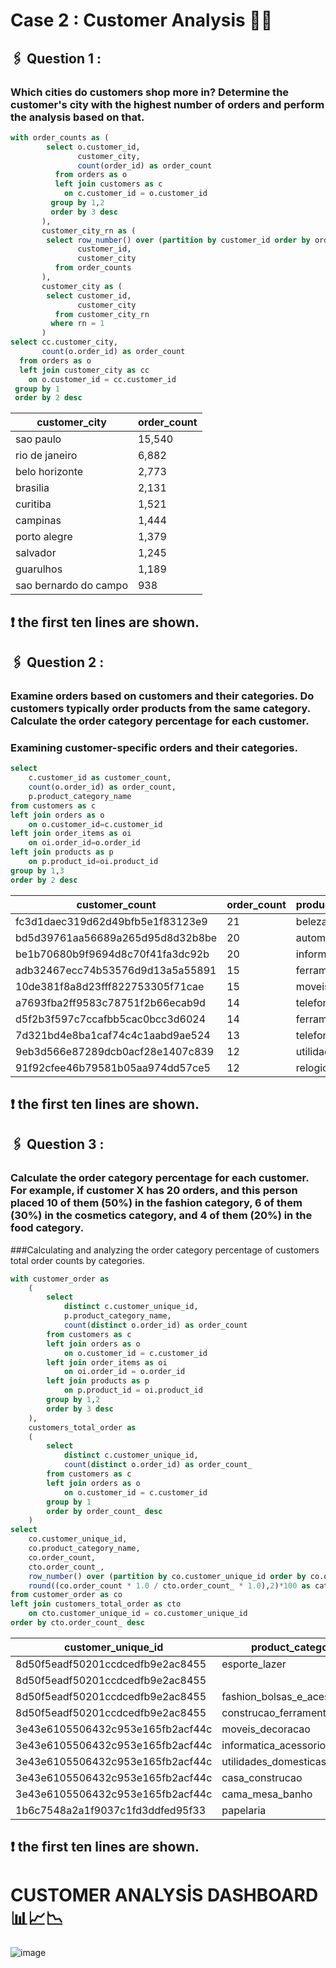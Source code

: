 # Case 2 : Customer Analysis 🎯👤
## 🖇️ Question 1 :
### Which cities do customers shop more in? Determine the customer's city with the highest number of orders and perform the analysis based on that.
````sql
with order_counts as (
        select o.customer_id,
               customer_city,
               count(order_id) as order_count
          from orders as o
          left join customers as c
            on c.customer_id = o.customer_id
         group by 1,2
         order by 3 desc
       ),
       customer_city_rn as (
        select row_number() over (partition by customer_id order by order_count desc) as rn,
               customer_id,
               customer_city
          from order_counts
       ),
       customer_city as (
        select customer_id,
               customer_city
          from customer_city_rn
         where rn = 1
       ) 
select cc.customer_city,
       count(o.order_id) as order_count
  from orders as o
  left join customer_city as cc
    on o.customer_id = cc.customer_id
 group by 1
 order by 2 desc
````
| customer_city         | order_count |
|-----------------------|-------------|
| sao paulo             | 15,540      |
| rio de janeiro        | 6,882       |
| belo horizonte        | 2,773       |
| brasilia              | 2,131       |
| curitiba              | 1,521       |
| campinas              | 1,444       |
| porto alegre          | 1,379       |
| salvador              | 1,245       |
| guarulhos             | 1,189       |
| sao bernardo do campo | 938         |

## ❗ the first ten lines are shown.

## 🖇️ Question 2 :
### Examine orders based on customers and their categories. Do customers typically order products from the same category. Calculate the order category percentage for each customer.

### Examining customer-specific orders and their categories.
````sql
select 
	c.customer_id as customer_count,
	count(o.order_id) as order_count,
	p.product_category_name	
from customers as c
left join orders as o 
	on o.customer_id=c.customer_id
left join order_items as oi 
	on oi.order_id=o.order_id
left join products as p 
	on p.product_id=oi.product_id
group by 1,3
order by 2 desc
````
| customer_count                        | order_count | product_category_name    |
|---------------------------------------|-------------|--------------------------|
| fc3d1daec319d62d49bfb5e1f83123e9      | 21          | beleza_saude             |
| bd5d39761aa56689a265d95d8d32b8be      | 20          | automotivo               |
| be1b70680b9f9694d8c70f41fa3dc92b      | 20          | informatica_acessorios   |
| adb32467ecc74b53576d9d13a5a55891      | 15          | ferramentas_jardim       |
| 10de381f8a8d23fff822753305f71cae      | 15          | moveis_decoracao         |
| a7693fba2ff9583c78751f2b66ecab9d      | 14          | telefonia                |
| d5f2b3f597c7ccafbb5cac0bcc3d6024      | 14          | ferramentas_jardim       |
| 7d321bd4e8ba1caf74c4c1aabd9ae524      | 13          | telefonia                |
| 9eb3d566e87289dcb0acf28e1407c839      | 12          | utilidades_domesticas    |
| 91f92cfee46b79581b05aa974dd57ce5      | 12          | relogios_presentes       |

## ❗ the first ten lines are shown.

## 🖇️ Question 3 :
### Calculate the order category percentage for each customer. For example, if customer X has 20 orders, and this person placed 10 of them (50%) in the fashion category, 6 of them (30%) in the cosmetics category, and 4 of them (20%) in the food category.

###Calculating and analyzing the order category percentage of customers total order counts by categories.
````sql
with customer_order as
	(
		select 
			distinct c.customer_unique_id,
			p.product_category_name,
			count(distinct o.order_id) as order_count
		from customers as c
		left join orders as o 
	 		on o.customer_id = c.customer_id
		left join order_items as oi 
	 		on oi.order_id = o.order_id
		left join products as p 
	 		on p.product_id = oi.product_id
		group by 1,2
		order by 3 desc
	),
	customers_total_order as
	(
		select 
			distinct c.customer_unique_id,
			count(distinct o.order_id) as order_count_
		from customers as c
		left join orders as o 
			on o.customer_id = c.customer_id
		group by 1
		order by order_count_ desc
	)
select 
	co.customer_unique_id,
	co.product_category_name,
	co.order_count,
	cto.order_count_,
	row_number() over (partition by co.customer_unique_id order by co.order_count desc) as row_number,
	round((co.order_count * 1.0 / cto.order_count_ * 1.0),2)*100 as category_ratio
from customer_order as co
left join customers_total_order as cto 
	on cto.customer_unique_id = co.customer_unique_id
order by cto.order_count_ desc
````
| customer_unique_id              | product_category_name                  | order_count | order_count_ | row_number | category_ratio |
|--------------------------------|----------------------------------------|-------------|--------------|------------|----------------|
| 8d50f5eadf50201ccdcedfb9e2ac8455 | esporte_lazer                          | 11          | 17           | 1          | 65.00          |
| 8d50f5eadf50201ccdcedfb9e2ac8455 |                                        | 2           | 17           | 3          | 12.00          |
| 8d50f5eadf50201ccdcedfb9e2ac8455 | fashion_bolsas_e_acessorios            | 3           | 17           | 2          | 18.00          |
| 8d50f5eadf50201ccdcedfb9e2ac8455 | construcao_ferramentas_ferramentas     | 1           | 17           | 4          | 6.00           |
| 3e43e6105506432c953e165fb2acf44c | moveis_decoracao                       | 3           | 9            | 2          | 33.00          |
| 3e43e6105506432c953e165fb2acf44c | informatica_acessorios                 | 1           | 9            | 5          | 11.00          |
| 3e43e6105506432c953e165fb2acf44c | utilidades_domesticas                 | 1           | 9            | 3          | 11.00          |
| 3e43e6105506432c953e165fb2acf44c | casa_construcao                        | 1           | 9            | 4          | 11.00          |
| 3e43e6105506432c953e165fb2acf44c | cama_mesa_banho                        | 4           | 9            | 1          | 44.00          |
| 1b6c7548a2a1f9037c1fd3ddfed95f33 | papelaria                              | 1           | 7            | 2          | 14.00          |

## ❗ the first ten lines are shown.
#  CUSTOMER ANALYSİS DASHBOARD 📊📈📉 

![image](https://github.com/muratukel/SQLProject-OlistE-CommerceDataset-/assets/136103635/5cbeafbb-1a27-4c5b-a7f6-23fc637ea132)


